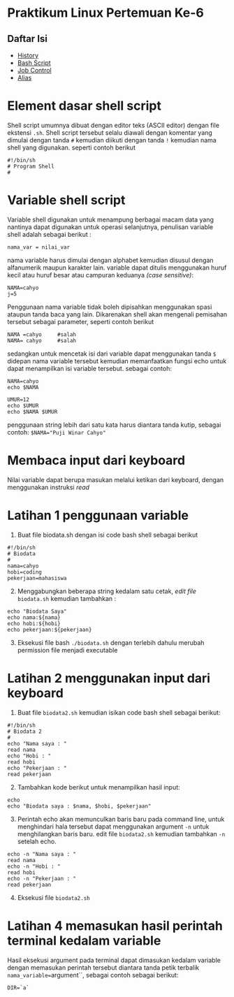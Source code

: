 Praktikum Linux Pertemuan Ke-6
==============================

## Daftar Isi
- [History](#history) 
- [Bash Script](#bash-script)
- [Job Control](#job-control)
- [Alias](#alias)


Element dasar shell script
==========================

Shell script umumnya dibuat dengan editor teks (ASCII editor) dengan file ekstensi `.sh`. Shell script tersebut selalu diawali dengan komentar yang dimulai dengan tanda `#` kemudian diikuti dengan tanda `!` kemudian nama shell yang digunakan. seperti contoh berikut
```
#!/bin/sh
# Program Shell
#
```

Variable shell script
=====================
Variable shell  digunakan untuk menampung berbagai macam data yang nantinya dapat digunakan untuk operasi selanjutnya, penulisan variable shell adalah sebagai berikut : 
```
nama_var = nilai_var
```
nama variable harus dimulai dengan alphabet kemudian disusul dengan alfanumerik maupun karakter lain. variable dapat ditulis menggunakan huruf kecil atau huruf besar atau campuran keduanya *(case sensitive)*:
```
NAMA=cahyo
j=5
```
Penggunaan nama variable tidak boleh dipisahkan menggunakan spasi ataupun tanda baca yang lain. Dikarenakan shell akan mengenali pemisahan tersebut sebagai parameter, seperti contoh berikut
```
NAMA =cahyo		#salah
NAMA= cahyo		#salah
```
sedangkan untuk mencetak isi dari variable dapat menggunakan tanda `$` didepan nama variable tersebut kemudian memanfaatkan fungsi echo untuk dapat menampilkan isi variable tersebut. sebagai contoh:
```
NAMA=cahyo
echo $NAMA

UMUR=12
echo $UMUR
echo $NAMA $UMUR
```
penggunaan string lebih dari satu kata harus diantara tanda kutip, sebagai contoh:
`$NAMA="Puji Winar Cahyo"`

Membaca input dari keyboard
===========================
Nilai variable dapat berupa masukan melalui ketikan dari keyboard, dengan menggunakan instruksi *read*


Latihan 1 penggunaan variable
=============================
1. Buat file biodata.sh dengan isi code bash shell sebagai berikut
```
#!/bin/sh
# Biodata
#
nama=cahyo
hobi=coding
pekerjaan=mahasiswa
```

2. Menggabungkan beberapa string kedalam satu cetak, *edit file* `biodata.sh` kemudian tambahkan :
```
echo "Biodata Saya"
echo nama:${nama}
echo hobi:${hobi}
echo pekerjaan:${pekerjaan}
```

3. Eksekusi file bash `./biodata.sh` dengan terlebih dahulu merubah permission file menjadi executable

Latihan 2 menggunakan input dari keyboard
=========================================
1. Buat file `biodata2.sh` kemudian isikan code bash shell sebagai berikut:

```
#!/bin/sh
# Biodata 2
#
echo "Nama saya : "
read nama
echo "Hobi : "
read hobi
echo "Pekerjaan : "
read pekerjaan
```

2. Tambahkan kode berikut untuk menampilkan hasil input:
```
echo
echo "Biodata saya : $nama, $hobi, $pekerjaan"
```

3. Perintah echo akan memunculkan baris baru pada command line, untuk menghindari hala tersebut dapat menggunakan argument `-n` untuk menghilangkan baris baru. edit file `biodata2.sh` kemudian tambahkan `-n` setelah echo.
```
echo -n "Nama saya : "
read nama
echo -n "Hobi : "
read hobi
echo -n "Pekerjaan : "
read pekerjaan
```
4. Eksekusi file `biodata2.sh`


Latihan 4 memasukan hasil perintah terminal kedalam variable
============================================================
Hasil eksekusi argument pada terminal dapat dimasukan kedalam variable dengan memasukan perintah tersebut diantara tanda petik terbalik `nama_variable=`argument``, sebagai contoh sebagai berikut:
```
DIR=`a`
```